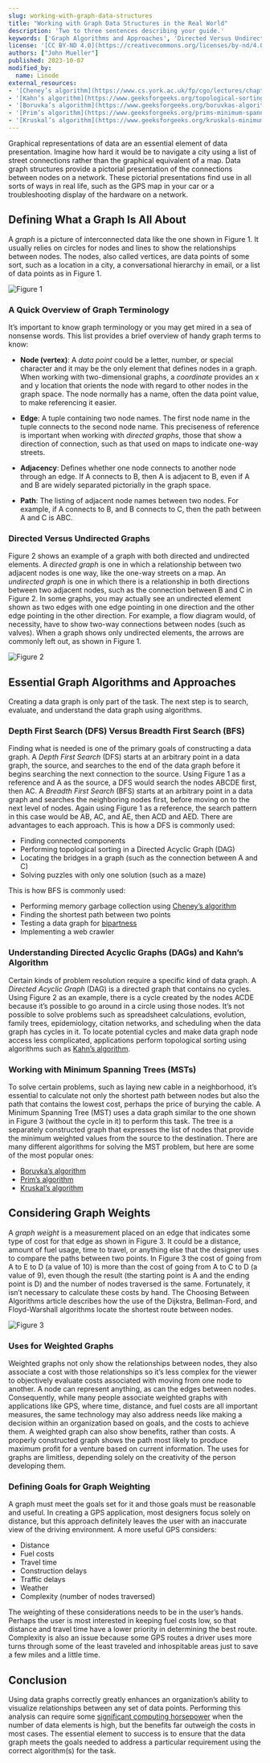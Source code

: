 ```yaml
---
slug: working-with-graph-data-structures
title: "Working with Graph Data Structures in the Real World"
description: 'Two to three sentences describing your guide.'
keywords: ['Graph Algorithms and Approaches', 'Directed Versus Undirected Graphs', 'DFS vs BFS', 'Weighted Graphs', 'Minimum Spanning Trees']
license: '[CC BY-ND 4.0](https://creativecommons.org/licenses/by-nd/4.0)'
authors: ["John Mueller"]
published: 2023-10-07
modified_by:
  name: Linode
external_resources:
- '[Cheney’s algorithm](https://www.cs.york.ac.uk/fp/cgo/lectures/chapter10.pdf)'
- '[Kahn’s algorithm](https://www.geeksforgeeks.org/topological-sorting-indegree-based-solution/)'
- '[Boruvka’s algorithm](https://www.geeksforgeeks.org/boruvkas-algorithm-greedy-algo-9/)'
- '[Prim’s algorithm](https://www.geeksforgeeks.org/prims-minimum-spanning-tree-mst-greedy-algo-5/)'
- '[Kruskal’s algorithm](https://www.geeksforgeeks.org/kruskals-minimum-spanning-tree-algorithm-greedy-algo-2/)'
---
```


Graphical representations of data are an essential element of data presentation. Imagine how hard it would be to navigate a city using a list of street connections rather than the graphical equivalent of a map. Data graph structures provide a pictorial presentation of the connections between nodes on a network. These pictorial presentations find use in all sorts of ways in real life, such as the GPS map in your car or a troubleshooting display of the hardware on a network.

## Defining What a Graph Is All About

A *graph* is a picture of interconnected data like the one shown in Figure 1. It usually relies on circles for nodes and lines to show the relationships between nodes. The nodes, also called vertices, are data points of some sort, such as a location in a city, a conversational hierarchy in email, or a list of data points as in Figure 1.

![Figure 1](Figure_1.png "Figure 1")


### A Quick Overview of Graph Terminology

It’s important to know graph terminology or you may get mired in a sea of nonsense words. This list provides a brief overview of handy graph terms to know:

- **Node (vertex)**: A *data point* could be a letter, number, or special character and it may be the only element that defines nodes in a graph. When working with two-dimensional graphs, a *coordinate* provides an x and y location that orients the node with regard to other nodes in the graph space. The node normally has a name, often the data point value, to make referencing it easier.

- **Edge**: A tuple containing two node names. The first node name in the tuple connects to the second node name. This preciseness of reference is important when working with *directed graphs*, those that show a direction of connection, such as that used on maps to indicate one-way streets.

- **Adjacency**: Defines whether one node connects to another node through an edge. If A connects to B, then A is adjacent to B, even if A and B are widely separated pictorially in the graph space.

- **Path**: The listing of adjacent node names between two nodes. For example, if A connects to B, and B connects to C, then the path between A and C is ABC.

### Directed Versus Undirected Graphs

Figure 2 shows an example of a graph with both directed and undirected elements. A dir*ected graph* is one in which a relationship between two adjacent nodes is one way, like the one-way streets on a map. An *undirected graph* is one in which there is a relationship in both directions between two adjacent nodes, such as the connection between B and C in Figure 2. In some graphs, you may actually see an undirected element shown as two edges with one edge pointing in one direction and the other edge pointing in the other direction. For example, a flow diagram would, of necessity, have to show two-way connections between nodes (such as valves). When a graph shows only undirected elements, the arrows are commonly left out, as shown in Figure 1.

![Figure 2](Figure_2.png "Figure 2")


## Essential Graph Algorithms and Approaches

Creating a data graph is only part of the task. The next step is to search, evaluate, and understand the data graph using algorithms.

### Depth First Search (DFS) Versus Breadth First Search (BFS)

Finding what is needed is one of the primary goals of constructing a data graph. A *Depth First Search* (DFS) starts at an arbitrary point in a data graph, the source, and searches to the end of the data graph before it begins searching the next connection to the source. Using Figure 1 as a reference and A as the source, a DFS would search the nodes ABCDE first, then AC. A *Breadth First Search* (BFS) starts at an arbitrary point in a data graph and searches the neighboring nodes first, before moving on to the next level of nodes. Again using Figure 1 as a reference, the search pattern in this case would be AB, AC, and AE, then ACD and AED. There are advantages to each approach. This is how a DFS is commonly used:

- Finding connected components
- Performing topological sorting in a Directed Acyclic Graph (DAG)
- Locating the bridges in a graph (such as the connection between A and C)
- Solving puzzles with only one solution (such as a maze)

This is how BFS is commonly used:

- Performing memory garbage collection using [Cheney’s algorithm](https://www.cs.york.ac.uk/fp/cgo/lectures/chapter10.pdf)
- Finding the shortest path between two points
- Testing a data graph for [bipartness](https://www.techiedelight.com/bipartite-graph/)
- Implementing a web crawler

### Understanding Directed Acyclic Graphs (DAGs) and Kahn’s Algorithm

Certain kinds of problem resolution require a specific kind of data graph. A *Directed Acyclic Graph* (DAG) is a directed graph that contains no cycles. Using Figure 2 as an example, there is a cycle created by the nodes ACDE because it’s possible to go around in a circle using those nodes. It’s not possible to solve problems such as spreadsheet calculations, evolution, family trees, epidemiology, citation networks, and scheduling when the data graph has cycles in it. To locate potential cycles and make data graph node access less complicated, applications perform topological sorting using algorithms such as [Kahn’s algorithm](https://www.geeksforgeeks.org/topological-sorting-indegree-based-solution/).

### Working with Minimum Spanning Trees (MSTs)

To solve certain problems, such as laying new cable in a neighborhood, it’s essential to calculate not only the shortest path between nodes but also the path that contains the lowest cost, perhaps the price of burying the cable. A Minimum Spanning Tree (MST) uses a data graph similar to the one shown in Figure 3 (without the cycle in it) to perform this task. The tree is a separately constructed graph that expresses the list of nodes that provide the minimum weighted values from the source to the destination. There are many different algorithms for solving the MST problem, but here are some of the most popular ones:

- [Boruvka’s algorithm](https://www.geeksforgeeks.org/boruvkas-algorithm-greedy-algo-9/)
- [Prim’s algorithm](https://www.geeksforgeeks.org/prims-minimum-spanning-tree-mst-greedy-algo-5/)
- [Kruskal’s algorithm](https://www.geeksforgeeks.org/kruskals-minimum-spanning-tree-algorithm-greedy-algo-2/)

## Considering Graph Weights

A *graph weight* is a measurement placed on an edge that indicates some type of cost for that edge as shown in Figure 3. It could be a distance, amount of fuel usage, time to travel, or anything else that the designer uses to compare the paths between two points. In Figure 3 the cost of going from A to E to D (a value of 10) is more than the cost of going from A to C to D (a value of 9), even though the result (the starting point is A and the ending point is D) and the number of nodes traversed is the same. Fortunately, it isn’t necessary to calculate these costs by hand. The Choosing Between Algorithms article describes how the use of the Dijkstra, Bellman-Ford, and Floyd-Warshall algorithms locate the shortest route between nodes.

![Figure 3](Figure_3.png "Figure 3")

### Uses for Weighted Graphs

Weighted graphs not only show the relationships between nodes, they also associate a cost with those relationships so it’s less complex for the viewer to objectively evaluate costs associated with moving from one node to another. A node can represent anything, as can the edges between nodes. Consequently, while many people associate weighted graphs with applications like GPS, where time, distance, and fuel costs are all important measures, the same technology may also address needs like making a decision within an organization based on goals, and the costs to achieve them. A weighted graph can also show benefits, rather than costs. A properly constructed graph shows the path most likely to produce maximum profit for a venture based on current information. The uses for graphs are limitless, depending solely on the creativity of the person developing them.

### Defining Goals for Graph Weighting

A graph must meet the goals set for it and those goals must be reasonable and useful. In creating a GPS application, most designers focus solely on distance, but this approach definitely leaves the user with an inaccurate view of the driving environment. A more useful GPS considers:

- Distance
- Fuel costs
- Travel time
- Construction delays
- Traffic delays
- Weather
- Complexity (number of nodes traversed)

The weighting of these considerations needs to be in the user’s hands. Perhaps the user is most interested in keeping fuel costs low, so that distance and travel time have a lower priority in determining the best route. Complexity is also an issue because some GPS routes a driver uses more turns through some of the least traveled and inhospitable areas just to save a few miles and a little time.

## Conclusion

Using data graphs correctly greatly enhances an organization’s ability to visualize relationships between any set of data points. Performing this analysis can require some [significant computing horsepower](https://www.linode.com/) when the number of data elements is high, but the benefits far outweigh the costs in most cases. The essential element to success is to ensure that the data graph meets the goals needed to address a particular requirement using the correct algorithm(s) for the task.
